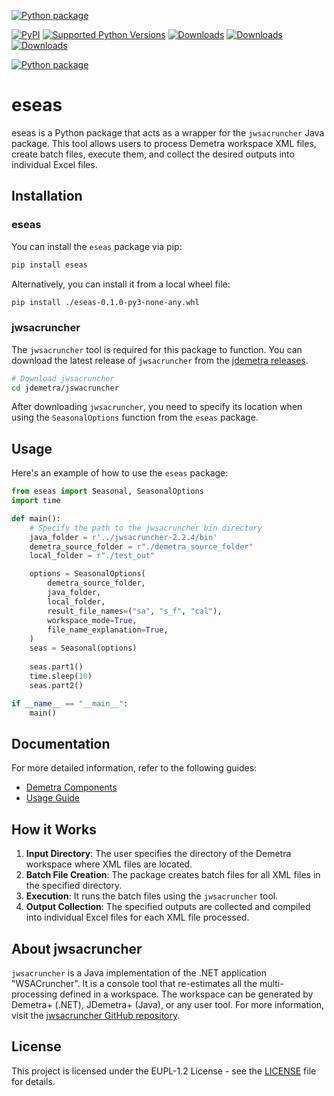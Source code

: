 [![Python package](https://github.com/SermetPekin/eseas-repo/actions/workflows/python-package.yml/badge.svg)](https://github.com/SermetPekin/eseas-repo/actions/workflows/python-package.yml)

[![PyPI](https://img.shields.io/pypi/v/eseas)](https://img.shields.io/pypi/v/eseas) 
[![Supported Python Versions](https://img.shields.io/pypi/pyversions/eseas)](https://pypi.org/project/eseas/) 
[![Downloads](https://static.pepy.tech/badge/eseas)](https://pepy.tech/project/eseas) 
[![Downloads](https://static.pepy.tech/badge/eseas/month)](https://pepy.tech/project/eseas) 
[![Downloads](https://pepy.tech/badge/eseas/week)](https://pepy.tech/project/eseas)


[![Python package](https://github.com/SermetPekin/eseas-repo/actions/workflows/python-package.yml/badge.svg)](https://github.com/SermetPekin/eseas-repo/actions/workflows/python-package.yml)


# eseas

eseas is a Python package that acts as a wrapper for the `jwsacruncher` Java package. This tool allows users to process Demetra workspace XML files, create batch files, execute them, and collect the desired outputs into individual Excel files.

## Installation

### eseas

You can install the `eseas` package via pip:

```bash
pip install eseas
```

Alternatively, you can install it from a local wheel file:

```bash
pip install ./eseas-0.1.0-py3-none-any.whl
```

### jwsacruncher

The `jwsacruncher` tool is required for this package to function. You can download the latest release of `jwsacruncher` from the [jdemetra releases](https://github.com/jdemetra/jwsacruncher/releases/tag/v2.2.4).

```bash
# Download jwsacruncher
cd jdemetra/jswacruncher
```

After downloading `jwsacruncher`, you need to specify its location when using the `SeasonalOptions` function from the `eseas` package.

## Usage

Here's an example of how to use the `eseas` package:

```python
from eseas import Seasonal, SeasonalOptions
import time

def main():
    # Specify the path to the jwsacruncher bin directory
    java_folder = r'../jwsacruncher-2.2.4/bin'
    demetra_source_folder = r"./demetra_source_folder"
    local_folder = r"./test_out"

    options = SeasonalOptions(
        demetra_source_folder,
        java_folder,
        local_folder,
        result_file_names=("sa", "s_f", "cal"),
        workspace_mode=True,
        file_name_explanation=True,
    )
    seas = Seasonal(options)
    
    seas.part1()
    time.sleep(10)
    seas.part2()

if __name__ == "__main__":
    main()
```

## Documentation

For more detailed information, refer to the following guides:

- [Demetra Components](https://github.com/SermetPekin/eseas-repo/blob/main/docs/demetra_components.md)
- [Usage Guide](https://github.com/SermetPekin/eseas-repo/blob/main/docs/usage.md)

## How it Works

1. **Input Directory**: The user specifies the directory of the Demetra workspace where XML files are located.
2. **Batch File Creation**: The package creates batch files for all XML files in the specified directory.
3. **Execution**: It runs the batch files using the `jwsacruncher` tool.
4. **Output Collection**: The specified outputs are collected and compiled into individual Excel files for each XML file processed.

## About jwsacruncher

`jwsacruncher` is a Java implementation of the .NET application "WSACruncher". It is a console tool that re-estimates all the multi-processing defined in a workspace. The workspace can be generated by Demetra+ (.NET), JDemetra+ (Java), or any user tool. For more information, visit the [jwsacruncher GitHub repository](https://github.com/jdemetra/jwsacruncher).

## License

This project is licensed under the EUPL-1.2 License - see the [LICENSE](https://github.com/SermetPekin/eseas-repo/LICENSE) file for details.

